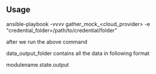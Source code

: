 


## Usage

ansible-playbook -vvvv gather_mock_<cloud_provider> -e "credential_folder=/path/to/credential/folder"

after we run the above command 

data_output_folder contains all the data in following format

modulename.state.output



